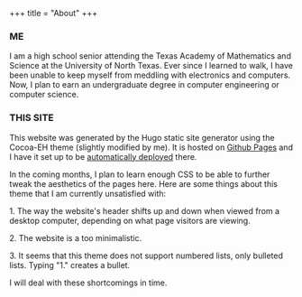 +++
title = "About"
+++

### ME
I am a high school senior attending the Texas Academy of Mathematics and Science at the University of North Texas. Ever since I learned to walk, I have been unable to keep myself from meddling with electronics and computers. Now, I plan to earn an undergraduate degree in computer engineering or computer science. 

### THIS SITE
This website was generated by the Hugo static site generator using the Cocoa-EH theme (slightly modified by me). It is hosted on [Github Pages](https://github.com/keanemind/keanemind.github.io) and I have it set up to be [automatically deployed](/blog/automated-deployment/) there.

In the coming months, I plan to learn enough CSS to be able to further tweak the aesthetics of the pages here. 
Here are some things about this theme that I am currently unsatisfied with:

1\. The way the website's header shifts up and down when viewed from a desktop computer, depending on what page visitors are viewing. 

2\. The website is a too minimalistic. 

3\. It seems that this theme does not support numbered lists, only bulleted lists. Typing "1." creates a bullet. 

I will deal with these shortcomings in time. 

